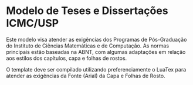 Modelo de Teses e Dissertações ICMC/USP
=================

Este modelo visa atender as exigências dos Programas de Pós-Graduação do Instituto de Ciências Matemáticas e de Computação. As normas principais estão baseadas na ABNT, com algumas adaptações em relação aos estilos dos capítulos, capa e folhas de rostos.

O template deve ser compilado utilizando preferenciamente o LuaTex para atender as exigências da Fonte (Arial) da Capa e Folhas de Rosto.
